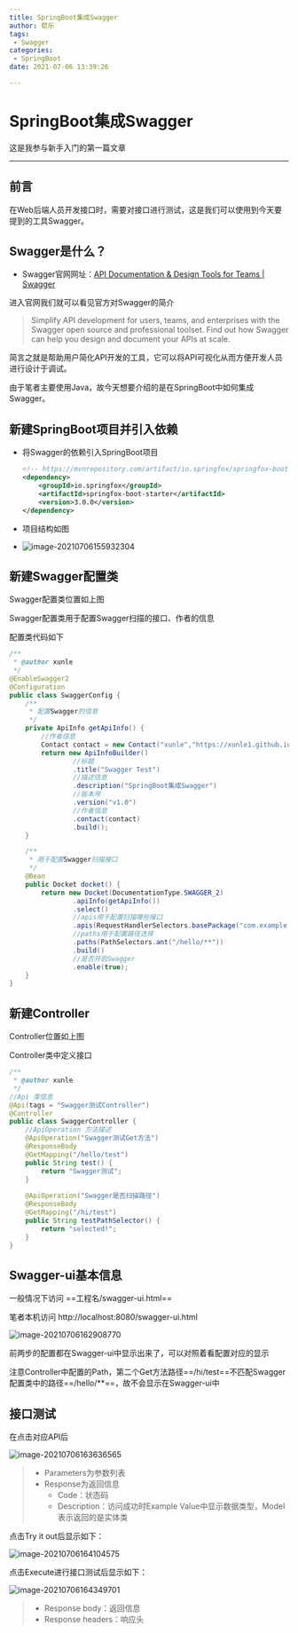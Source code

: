 ```yaml
---
title: SpringBoot集成Swagger
author: 荀乐
tags:
 - Swagger
categories:
 - SpringBoot
date: 2021-07-06 13:39:26

---
```


# SpringBoot集成Swagger



这是我参与新手入门的第一篇文章

---

## 前言

在Web后端人员开发接口时，需要对接口进行测试，这是我们可以使用到今天要提到的工具Swagger。



## Swagger是什么？

-   Swagger官网网址：[API Documentation & Design Tools for Teams | Swagger](https://swagger.io/)

进入官网我们就可以看见官方对Swagger的简介

>   Simplify API development for users, teams, and enterprises with the Swagger open source and professional toolset. Find out how Swagger can help you design and document your APIs at scale.

简言之就是帮助用户简化API开发的工具，它可以将API可视化从而方便开发人员进行设计于调试。

由于笔者主要使用Java，故今天想要介绍的是在SpringBoot中如何集成Swagger。



## 新建SpringBoot项目并引入依赖

-   将Swagger的依赖引入SpringBoot项目

    ```xml
    <!-- https://mvnrepository.com/artifact/io.springfox/springfox-boot-starter -->
    <dependency>
    	<groupId>io.springfox</groupId>
    	<artifactId>springfox-boot-starter</artifactId>
    	<version>3.0.0</version>
    </dependency>
    ```

-   项目结构如图

-   ![image-20210706155932304](https://xunle-picture-bed.oss-cn-hangzhou.aliyuncs.com/20221206154111.png)

    



## 新建Swagger配置类

Swagger配置类位置如上图

Swagger配置类用于配置Swagger扫描的接口、作者的信息

配置类代码如下

```java
/**
 * @author xunle
 */
@EnableSwagger2
@Configuration
public class SwaggerConfig {
    /**
     * 配置Swagger的信息
     */
    private ApiInfo getApiInfo() {
        //作者信息
        Contact contact = new Contact("xunle","https://xunle1.github.io/","1601315809@qq.com");
        return new ApiInfoBuilder()
                //标题
                .title("Swagger Test")
                //描述信息
                .description("SpringBoot集成Swagger")
                //版本号
                .version("v1.0")
                //作者信息
                .contact(contact)
                .build();
    }

    /**
     * 用于配置Swagger扫描接口
     */
    @Bean
    public Docket docket() {
        return new Docket(DocumentationType.SWAGGER_2)
                .apiInfo(getApiInfo())
                .select()
                //apis用于配置扫描哪些接口
                .apis(RequestHandlerSelectors.basePackage("com.example.swagger.controller"))
                //paths用于配置路径选择
                .paths(PathSelectors.ant("/hello/**"))
                .build()
                //是否开启Swagger
                .enable(true);
    }
}
```



## 新建Controller

Controller位置如上图

Controller类中定义接口

```java
/**
 * @author xunle
 */
//Api 类信息
@Api(tags = "Swagger测试Controller")
@Controller
public class SwaggerController {
    //ApiOperation 方法描述
    @ApiOperation("Swagger测试Get方法")
    @ResponseBody
    @GetMapping("/hello/test")
    public String test() {
        return "Swagger测试";
    }
    
    @ApiOperation("Swagger是否扫描路径")
    @ResponseBody
    @GetMapping("/hi/test")
    public String testPathSelector() {
        return "selected!";
    }
}
```



## Swagger-ui基本信息

一般情况下访问 ==工程名/swagger-ui.html==

笔者本机访问 http://localhost:8080/swagger-ui.html

![image-20210706162908770](https://xunle-picture-bed.oss-cn-hangzhou.aliyuncs.com/20221206154131.png)

前两步的配置都在Swagger-ui中显示出来了，可以对照着看配置对应的显示

注意Controller中配置的Path，第二个Get方法路径==/hi/test==不匹配Swagger配置类中的路径==/hello/**==，故不会显示在Swagger-ui中

## 接口测试

在点击对应API后

![image-20210706163636565](https://xunle-picture-bed.oss-cn-hangzhou.aliyuncs.com/20221206154136.png)

>   -   Parameters为参数列表
>   -   Response为返回信息
>       -   Code：状态码
>       -   Description：访问成功时Example Value中显示数据类型，Model表示返回的是实体类

点击Try it out后显示如下：

![image-20210706164104575](https://xunle-picture-bed.oss-cn-hangzhou.aliyuncs.com/20221206154139.png)

点击Execute进行接口测试后显示如下：

![image-20210706164349701](https://xunle-picture-bed.oss-cn-hangzhou.aliyuncs.com/20221206154143.png)

>   -   Response body：返回信息
>   -   Response headers：响应头
